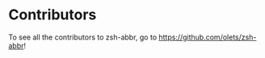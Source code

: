 # Contributors

To see all the contributors to zsh-abbr, go to <https://github.com/olets/zsh-abbr>!
